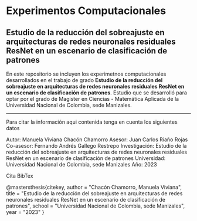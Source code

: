 # Experimentos Computacionales
## Estudio de la reducción del sobreajuste en arquitecturas de redes neuronales residuales ResNet en un escenario de clasificación de patrones

En este repositorio se incluyen los experimetnos computacionales desarrollados en el trabajo de grado **Estudio de la reducción del sobreajuste en arquitecturas de redes neuronales residuales ResNet en un escenario de clasificación de patrones**. Estudio que se desarrolló para optar por el grado de Magister en Ciencias -  Matemática Aplicada de la Universidad Nacional de Colombia, sede Manizales. 

---
Para citar la información aqui contenida tenga en cuenta los siguientes datos

Autor: Manuela Viviana Chacón Chamorro
Asesor: Juan Carlos Riaño Rojas
Co-asesor: Fernando Andrés Gallego Restrepo
Investigación: Estudio de la reducción del sobreajuste en arquitecturas de redes neuronales residuales ResNet en un escenario de clasificación de patrones
Universidad: Universidad Nacional de Colombia, sede Manizales
Año: 2023

Cita BibTex

@mastersthesis{citekey,
  author  = "Chacón Chamorro, Manuela Viviana",
  title   = "Estudio de la reducción del sobreajuste en arquitecturas de redes neuronales residuales ResNet en un escenario de clasificación de patrones",
  school  = "Universidad Nacional de Colombia, sede Manizales",
  year    = "2023"
}
